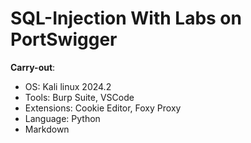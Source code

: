 # SQL-Injection With Labs on PortSwigger
**Carry-out**:
- OS: Kali linux 2024.2
- Tools: Burp Suite, VSCode
- Extensions: Cookie Editor, Foxy Proxy
- Language: Python
- Markdown
